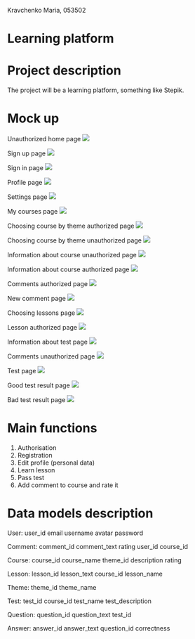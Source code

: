  Kravchenko Maria, 053502

# Learning platform

# Project description
The project will be a learning platform, something like Stepik.

# Mock up
Unauthorized home page
![](https://github.com/kmashaa/learning_platform/blob/main/lab/Unauthorized_home_page.png)

Sign up page
![](https://github.com/kmashaa/learning_platform/blob/main/lab/sign_up_page.png)

Sign in page
![](https://github.com/kmashaa/learning_platform/blob/main/lab/sign_in_page.png)

Profile page
![](https://github.com/kmashaa/learning_platform/blob/main/lab/Profile_page.png)

Settings page
![](https://github.com/kmashaa/learning_platform/blob/main/lab/Settings_page.png)

My courses page
![](https://github.com/kmashaa/learning_platform/blob/main/lab/My_courses_page.png)

Choosing course by theme authorized page
![](https://github.com/kmashaa/learning_platform/blob/main/lab/Choosing_course_by_theme_authorized_page.png)

Choosing course by theme unauthorized page
![](https://github.com/kmashaa/learning_platform/blob/main/lab/Choosing_course_by_theme_unauthorized_page.png)

Information about course unauthorized page
![](https://github.com/kmashaa/learning_platform/blob/main/lab/Information_about_course_unauthorized_page.png)

Information about course authorized page
![](https://github.com/kmashaa/learning_platform/blob/main/lab/Information_about_course_authorized_page.png)

Comments authorized page
![](https://github.com/kmashaa/learning_platform/blob/main/lab/Comments_authorized_page.png)

New comment page
![](https://github.com/kmashaa/learning_platform/blob/main/lab/New_comment_page.png)

Choosing lessons page
![](https://github.com/kmashaa/learning_platform/blob/main/lab/Choosing_lessons_page.png)

Lesson authorized page
![](https://github.com/kmashaa/learning_platform/blob/main/lab/Lesson_authorized_page.png)

Information about test page
![](https://github.com/kmashaa/learning_platform/blob/main/lab/Information_about_test_page.png)

Comments unauthorized page
![](https://github.com/kmashaa/learning_platform/blob/main/lab/Comments_unauthorized_page.png)

Test page
![](https://github.com/kmashaa/learning_platform/blob/main/lab/Test_page.png)

Good test result page
![](https://github.com/kmashaa/learning_platform/blob/main/lab/Good_test_result_page.png)

Bad test result page
![](https://github.com/kmashaa/learning_platform/blob/main/lab/Bad_test_result_page.png)


# Main functions
1) Authorisation
2) Registration
3) Edit profile (personal data)
4) Learn lesson
5) Pass test
6) Add comment to course and rate it


# Data models description
User:
    user_id
    email
    username
    avatar
    password
    
Comment:
    comment_id
    comment_text
    rating
    user_id
    course_id
    
Course:
    course_id
    course_name
    theme_id
    description
    rating
    
Lesson:
    lesson_id
    lesson_text
    course_id
    lesson_name
    
Theme:
    theme_id
    theme_name
    
Test:
    test_id
    course_id
    test_name
    test_description
    
Question:
    question_id
    question_text
    test_id
    
Answer:
    answer_id
    answer_text
    question_id
    correctness

